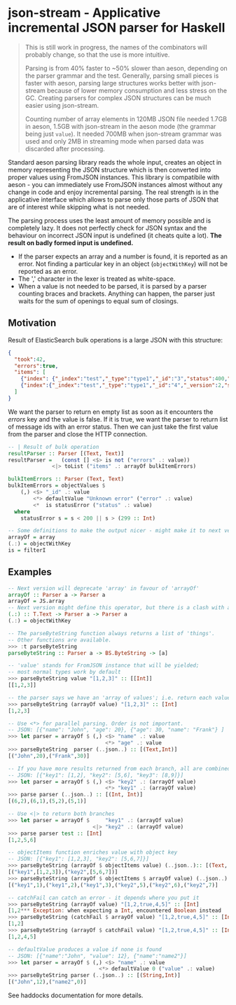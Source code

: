 # json-stream - Applicative incremental JSON parser for Haskell

> This is still work in progress, the names of the combinators will probably change,
> so that the use is more intuitive.
>
> Parsing is
> from 40% faster to ~50% slower than aeson, depending on the parser
> grammar and the test. Generally, parsing small pieces is faster with aeson, parsing
> large structures works better with json-stream because of lower memory
> consumption and less stress on the GC. Creating parsers for complex
> JSON structures can be much easier using json-stream.
>
> Counting number of array elements in 120MB
> JSON file needed 1.7GB in aeson, 1.5GB with json-stream in the aeson mode
> (the grammar being just `value`). It needed 700MB when json-stream grammar
> was used and only 2MB in streaming mode when parsed data was discarded
> after processing.

Standard aeson parsing library reads the whole input, creates an object in memory representing
the JSON structure which is then converted into proper values using FromJSON instances.
This library is compatibile with aeson - you can immediately use FromJSON instances almost without
any change in code and enjoy incremental parsing. The real strength is in the applicative interface
which allows to parse only those parts of JSON that are of interest while skipping what is not needed.

The parsing process uses the least amount of memory possible and is completely lazy. It does not perfectly
check for JSON syntax and the behaviour on incorrect JSON input is undefined (it cheats quite a lot).
**The result on badly formed input is undefined.**

- If the parser expects an array and a number is found, it is reported as an error.
  Not finding a particular key in an object (`objectWithKey`) will not be reported as an error.
- The ',' character in the lexer is treated as white-space.
- When a value is not needed to be parsed, it is parsed by a parser counting braces and brackets.
  Anything can happen, the parser just waits for the sum of openings to equal sum of closings.

## Motivation

Result of ElasticSearch bulk operations is a large JSON with this structure:
```json
{
  "took":42,
  "errors":true,
  "items": [
    {"index": {"_index":"test","_type":"type1","_id":"3","status":400,"error":"Some error "}},
    {"index":{"_index":"test","_type":"type1","_id":"4","_version":2,"status":200}}
  ]
}
```

We want the parser to return en empty list as soon as it encounters the *errors* key
and the value is false. If it is true, we want the parser to return list of
message ids with an error status. Then we can just take the first value from
the parser and close the HTTP connection.


```haskell
-- | Result of bulk operation
resultParser :: Parser [(Text, Text)]
resultParser =   (const [] <$> is not ("errors" .: value))
              <|> toList ("items" .: arrayOf bulkItemErrors)

bulkItemErrors :: Parser (Text, Text)
bulkItemErrors = objectValues $
    (,) <$> "_id" .: value
        <*> defaultValue "Unknown error" ("error" .: value)
        <*  is statusError ("status" .: value)
  where
    statusError s = s < 200 || s > (299 :: Int)

-- Some definitions to make the output nicer - might make it to next version
arrayOf = array
(.:) = objectWithKey
is = filterI
```

## Examples

```haskell
-- Next version will deprecate 'array' in favour of 'arrayOf'
arrayOf :: Parser a -> Parser a
arrayOf = JS.array
-- Next version might define this operator, but there is a clash with aeson .:
(.:) :: T.Text -> Parser a -> Parser a
(.:) = objectWithKey

-- The parseByteString function always returns a list of 'things'.
-- Other functions are available.
>>> :t parseByteString
parseByteString :: Parser a -> BS.ByteString -> [a]

-- 'value' stands for FromJSON instance that will be yielded;
-- most normal types work by default
>>> parseByteString value "[1,2,3]" :: [[Int]]
[[1,2,3]]

-- the parser says we have an 'array of values'; i.e. return each value in array
>>> parseByteString (arrayOf value) "[1,2,3]" :: [Int]
[1,2,3]

-- Use <*> for parallel parsing. Order is not important.
-- JSON: [{"name": "John", "age": 20}, {"age": 30, "name": "Frank"} ]
>>> let parser = arrayOf $ (,) <$> "name" .: value
                               <*> "age" .: value
>>> parseByteString  parser (..json..) :: [(Text,Int)]
[("John",20),("Frank",30)]

-- If you have more results returned from each branch, all are combined.
-- JSON: [{"key1": [1,2], "key2": [5,6], "key3": [8,9]}]
>>> let parser = arrayOf $ (,) <$> "key2" .: (arrayOf value)
                               <*> "key1" .: (arrayOf value)
>>> parse parser (..json..) :: [(Int, Int)]
[(6,2),(6,1),(5,2),(5,1)]

-- Use <|> to return both branches
>>> let parser = arrayOf $     "key1" .: (arrayOf value)
                           <|> "key2" .: (arrayOf value)
>>> parse parser test :: [Int]
[1,2,5,6]

-- objectItems function enriches value with object key
-- JSON: [{"key1": [1,2,3], "key2": [5,6,7]}]
>>> parseByteString (arrayOf $ objectItems value) (..json..):: [(Text, [Int])]
[("key1",[1,2,3]),("key2",[5,6,7])]
>>> parseByteString (arrayOf $ objectItems $ arrayOf value) (..json..) :: [(Text, Int)]
[("key1",1),("key1",2),("key1",3),("key2",5),("key2",6),("key2",7)]

-- catchFail can catch an error - it depends where you put it
>>> parseByteString (arrayOf value) "[1,2,true,4,5]" :: [Int]
[1,2*** Exception: when expecting a Int, encountered Boolean instead
>>> parseByteString (catchFail $ arrayOf value) "[1,2,true,4,5]" :: [Int]
[1,2]
>>> parseByteString (arrayOf $ catchFail value) "[1,2,true,4,5]" :: [Int]
[1,2,4,5]

-- defaultValue produces a value if none is found
-- JSON: [{"name":"John", "value": 12}, {"name":"name2"}]
>>> let parser = arrayOf $ (,) <$> "name" .: value
                             <*> defaultValue 0 ("value" .: value)
>>> parseByteString parser (..json..) :: [(String,Int)]
[("John",12),("name2",0)]
```

See haddocks documentation for more details.
